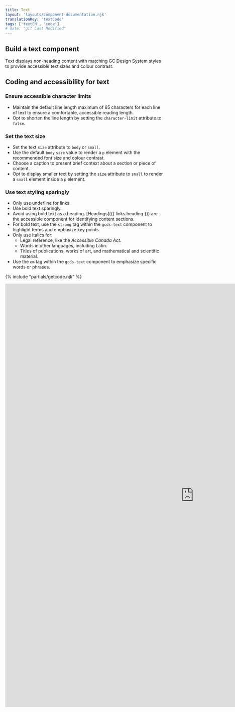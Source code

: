 ```yaml
---
title: Text
layout: 'layouts/component-documentation.njk'
translationKey: 'textCode'
tags: ['textEN', 'code']
# date: "git Last Modified"
---
```


## Build a text component

Text displays non-heading content with matching GC Design System styles to provide accessible text sizes and colour contrast.

## Coding and accessibility for text

### Ensure accessible character limits

- Maintain the default line length maximum of 65 characters for each line of text to ensure a comfortable, accessible reading length.
- Opt to shorten the line length by setting the `character-limit` attribute to `false`.

### Set the text size

- Set the text `size` attribute to `body` or `small`.
- Use the default `body` `size` value to render a `p` element with the recommended font size and colour contrast.
- Choose a caption to present brief context about a section or piece of content.
- Opt to display smaller text by setting the `size` attribute to `small` to render a `small` element inside a `p` element.

### Use text styling sparingly

- Only use underline for links.
- Use bold text sparingly.
- Avoid using bold text as a heading. [Headings]({{ links.heading }}) are the accessible component for identifying content sections.
- For bold text, use the `strong` tag within the `gcds-text` component to highlight terms and emphasize key points.
- Only use italics for:
  - Legal reference, like the _Accessible Canada Act_.
  - Words in other languages, including Latin.
  - Titles of publications, works of art, and mathematical and scientific material.
- Use the `em` tag within the `gcds-text` component to emphasize specific words or phrases.

{% include "partials/getcode.njk" %}

<iframe
  title="Overview of gcds-text properties and events."
  src="https://cds-snc.github.io/gcds-components/iframe.html?viewMode=docs&demo=true&singleStory=true&id=components-text--events-properties&lang=en"
  width="1200"
  height="1350"
  style="display: block; margin: 0 auto;"
  frameBorder="0"
  allow="clipboard-write"
></iframe>
